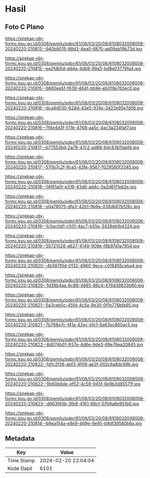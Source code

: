 # Hasil

## Foto C Plano

https://sirekap-obj-formc.kpu.go.id/0308/pemilu/pdpr/61/08/03/20/08/6108032008008-20240220-210813--940b8015-88d3-4ea0-8870-ad09ab19b73d.jpg

https://sirekap-obj-formc.kpu.go.id/0308/pemilu/pdpr/61/08/03/20/08/6108032008008-20240220-210815--ee2fdb5d-dd4a-4db9-89a5-bd8e03776fa4.jpg

https://sirekap-obj-formc.kpu.go.id/0308/pemilu/pdpr/61/08/03/20/08/6108032008008-20240220-210815--6660ea5f-f639-464f-bb9e-eb019a763ec0.jpg

https://sirekap-obj-formc.kpu.go.id/0308/pemilu/pdpr/61/08/03/20/08/6108032008008-20240220-210816--dca4d030-624d-43e5-974e-3422e95e7d56.jpg

https://sirekap-obj-formc.kpu.go.id/0308/pemilu/pdpr/61/08/03/20/08/6108032008008-20240220-210816--7f4e4d3f-511b-4768-aa5c-4ac3a234faf7.jpg

https://sirekap-obj-formc.kpu.go.id/0308/pemilu/pdpr/61/08/03/20/08/6108032008008-20240220-210817--b77553bd-2a79-47c2-ad88-6dc83b11abfd.jpg

https://sirekap-obj-formc.kpu.go.id/0308/pemilu/pdpr/61/08/03/20/08/6108032008008-20240220-210817--570b7c2f-9ca5-43fe-9567-f029580f3345.jpg

https://sirekap-obj-formc.kpu.go.id/0308/pemilu/pdpr/61/08/03/20/08/6108032008008-20240220-210818--14f61a0f-e319-43d6-ad4c-0a2d61f1eb2e.jpg

https://sirekap-obj-formc.kpu.go.id/0308/pemilu/pdpr/61/08/03/20/08/6108032008008-20240220-210818--e0a78075-dfa3-42b1-9b9a-038db67b126c.jpg

https://sirekap-obj-formc.kpu.go.id/0308/pemilu/pdpr/61/08/03/20/08/6108032008008-20240220-210819--1c5ec0d1-c501-4ac7-b55e-3428eb1b4324.jpg

https://sirekap-obj-formc.kpu.go.id/0308/pemilu/pdpr/61/08/03/20/08/6108032008008-20240220-210819--55721028-a627-4149-909e-f8b97d1a7954.jpg

https://sirekap-obj-formc.kpu.go.id/0308/pemilu/pdpr/61/08/03/20/08/6108032008008-20240220-210820--4b587f0d-0132-4960-9ece-c018455ceba4.jpg

https://sirekap-obj-formc.kpu.go.id/0308/pemilu/pdpr/61/08/03/20/08/6108032008008-20240220-210820--fd38b4aa-6c88-4885-88c4-476d39833b60.jpg

https://sirekap-obj-formc.kpu.go.id/0308/pemilu/pdpr/61/08/03/20/08/6108032008008-20240220-210821--5a3ceb5c-45fd-4c5a-9e30-0f1e776bfa95.jpg

https://sirekap-obj-formc.kpu.go.id/0308/pemilu/pdpr/61/08/03/20/08/6108032008008-20240220-210821--7b768e7c-f41a-42ec-bfc1-9a63ec860ac5.jpg

https://sirekap-obj-formc.kpu.go.id/0308/pemilu/pdpr/61/08/03/20/08/6108032008008-20240220-210822--8d074b01-937e-4d6e-9de3-69e76ea20845.jpg

https://sirekap-obj-formc.kpu.go.id/0308/pemilu/pdpr/61/08/03/20/08/6108032008008-20240220-210822--fd1c2f38-abf3-4f09-ae2f-002c6a8dc68b.jpg

https://sirekap-obj-formc.kpu.go.id/0308/pemilu/pdpr/61/08/03/20/08/6108032008008-20240220-210822--9b60b8de-ef52-4c59-945f-6e9b3d85571f.jpg

https://sirekap-obj-formc.kpu.go.id/0308/pemilu/pdpr/61/08/03/20/08/6108032008008-20240220-210823--d663f40b-3fb8-4161-88cf-07b9a8e951b8.jpg

https://sirekap-obj-formc.kpu.go.id/0308/pemilu/pdpr/61/08/03/20/08/6108032008008-20240220-210814--b9ea154a-e8e9-469e-9e95-b9df39580b6a.jpg


## Metadata

| Key        | Value               |
| ---------- | ------------------- |
| Time Stamp | 2024-02-20 22:04:04 |
| Kode Dapil | 6101                |



